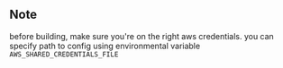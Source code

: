 

## Note
before building, make sure you're on the right aws credentials.
you can specify path to config using environmental variable `AWS_SHARED_CREDENTIALS_FILE`